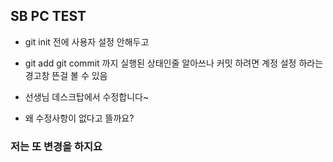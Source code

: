 ## SB PC TEST

- git init 전에 사용자 설정 안해두고
- git add git commit 까지 실행된 상태인줄 알아쓰나
커밋 하려면 계정 설정 하라는 경고창 뜬걸 볼 수 있음

- 선생님 데스크탑에서 수정합니다~
- 왜 수정사항이 없다고 뜰까요?

### 저는 또 변경을 하지요

